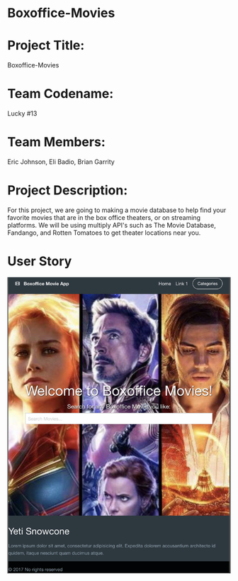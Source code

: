 # Boxoffice-Movies

# Project Title:
Boxoffice-Movies

# Team Codename:
Lucky #13

# Team Members:
Eric Johnson, Eli Badio, Brian Garrity 

# Project Description:
For this project, we are going to making a movie database to help find your favorite movies that are in the box office theaters, or on streaming platforms. We will be using multiply API's such as The Movie Database, Fandango, and Rotten Tomatoes to get theater locations near you. 

# User Story 

<img src="assets/images/Screen Shot 2020-09-12 at 10.43.42 PM.png">
